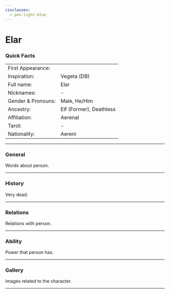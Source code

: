 ```yaml
---
cssclasses:
  - pen-light-blue
---
```

<link rel="stylesheet" href="https://cdn.jsdelivr.net/npm/rpg-awesome@latest/css/rpg-awesome.min.css">
<link rel="stylesheet" href="https://cdn.jsdelivr.net/npm/remixicon@4.5.0/fonts/remixicon.min.css"> 

# Elar
### Quick Facts

|                    |                         |
| ------------------ | ----------------------- |
| First Appearance:  |                         |
| Inspiration:          | Vegeta (DB)             |
| Full name:         | Elar                    |
| Nicknames:         | -                       |
| Gender & Pronouns: | Male, He/Him            |
| Ancestry:          | Elf (Former), Deathless |
| Affiliation:       | Aerenal                 |
| Tarot:             | -                       |
| Nationality:       | Aereni                  |
***
### General <i class="ri-checkbox-blank-line"></i>
Words about person.

***
### History <i class="ri-history-line"></i>
Very dead.

***
### Relations <i class="ri-user-line"></i>
Relations <i class="ri-user-line"></i> with person.

***
### Ability <i class="ri-star-line"></i>
Power that person has.

***
### Gallery <i class="ri-image-line"></i>
Images related to the character.

***
